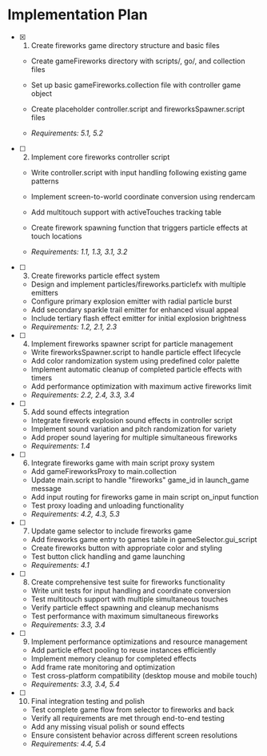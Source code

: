 # Implementation Plan

- [x] 1. Create fireworks game directory structure and basic files

  - Create gameFireworks directory with scripts/, go/, and collection files
  - Set up basic gameFireworks.collection file with controller game object
  - Create placeholder controller.script and fireworksSpawner.script files

  - _Requirements: 5.1, 5.2_


- [ ] 2. Implement core fireworks controller script

  - Write controller.script with input handling following existing game patterns
  - Implement screen-to-world coordinate conversion using rendercam
  - Add multitouch support with activeTouches tracking table



  - Create firework spawning function that triggers particle effects at touch locations
  - _Requirements: 1.1, 1.3, 3.1, 3.2_

- [ ] 3. Create fireworks particle effect system

  - Design and implement particles/fireworks.particlefx with multiple emitters
  - Configure primary explosion emitter with radial particle burst
  - Add secondary sparkle trail emitter for enhanced visual appeal
  - Include tertiary flash effect emitter for initial explosion brightness
  - _Requirements: 1.2, 2.1, 2.3_

- [ ] 4. Implement fireworks spawner script for particle management

  - Write fireworksSpawner.script to handle particle effect lifecycle
  - Add color randomization system using predefined color palette
  - Implement automatic cleanup of completed particle effects with timers
  - Add performance optimization with maximum active fireworks limit
  - _Requirements: 2.2, 2.4, 3.3, 3.4_

- [ ] 5. Add sound effects integration

  - Integrate firework explosion sound effects in controller script
  - Implement sound variation and pitch randomization for variety
  - Add proper sound layering for multiple simultaneous fireworks
  - _Requirements: 1.4_

- [ ] 6. Integrate fireworks game with main script proxy system

  - Add gameFireworksProxy to main.collection
  - Update main.script to handle "fireworks" game_id in launch_game message
  - Add input routing for fireworks game in main script on_input function
  - Test proxy loading and unloading functionality
  - _Requirements: 4.2, 4.3, 5.3_

- [ ] 7. Update game selector to include fireworks game

  - Add fireworks game entry to games table in gameSelector.gui_script
  - Create fireworks button with appropriate color and styling
  - Test button click handling and game launching
  - _Requirements: 4.1_

- [ ] 8. Create comprehensive test suite for fireworks functionality

  - Write unit tests for input handling and coordinate conversion
  - Test multitouch support with multiple simultaneous touches
  - Verify particle effect spawning and cleanup mechanisms
  - Test performance with maximum simultaneous fireworks
  - _Requirements: 3.3, 3.4_

- [ ] 9. Implement performance optimizations and resource management

  - Add particle effect pooling to reuse instances efficiently
  - Implement memory cleanup for completed effects
  - Add frame rate monitoring and optimization
  - Test cross-platform compatibility (desktop mouse and mobile touch)
  - _Requirements: 3.3, 3.4, 5.4_

- [ ] 10. Final integration testing and polish
  - Test complete game flow from selector to fireworks and back
  - Verify all requirements are met through end-to-end testing
  - Add any missing visual polish or sound effects
  - Ensure consistent behavior across different screen resolutions
  - _Requirements: 4.4, 5.4_
